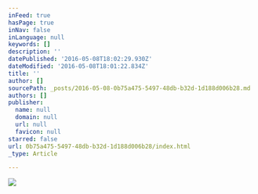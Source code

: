 ```yaml
---
inFeed: true
hasPage: true
inNav: false
inLanguage: null
keywords: []
description: ''
datePublished: '2016-05-08T18:02:29.930Z'
dateModified: '2016-05-08T18:01:22.834Z'
title: ''
author: []
sourcePath: _posts/2016-05-08-0b75a475-5497-48db-b32d-1d188d006b28.md
authors: []
publisher:
  name: null
  domain: null
  url: null
  favicon: null
starred: false
url: 0b75a475-5497-48db-b32d-1d188d006b28/index.html
_type: Article

---
```

![](https://the-grid-user-content.s3-us-west-2.amazonaws.com/465accfa-6cec-4173-a27b-eb7f7d3e1ab0.jpg)